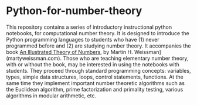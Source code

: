 # Python-for-number-theory

This repository contains a series of introductory instructional python notebooks, for computational number theory.  It is designed to introduce the Python programming languages to students who have (1) never programmed before and (2) are studying number theory.  It accompanies the book [An Illustrated Theory of Numbers](http://bookstore.ams.org/mbk-105), by Martin H. Weissman](martyweissman.com).
Those who are teaching elementary number theory, with or without the book, may be interested in using the notebooks with students.  They proceed through standard programming concepts:  variables, types, simple data structures, loops, control statements, functions.  At the same time they implement important number theoretic algorithms such as the Euclidean algorithm, prime factorization and primality testing, various algorithms in modular arithmetic, etc.
